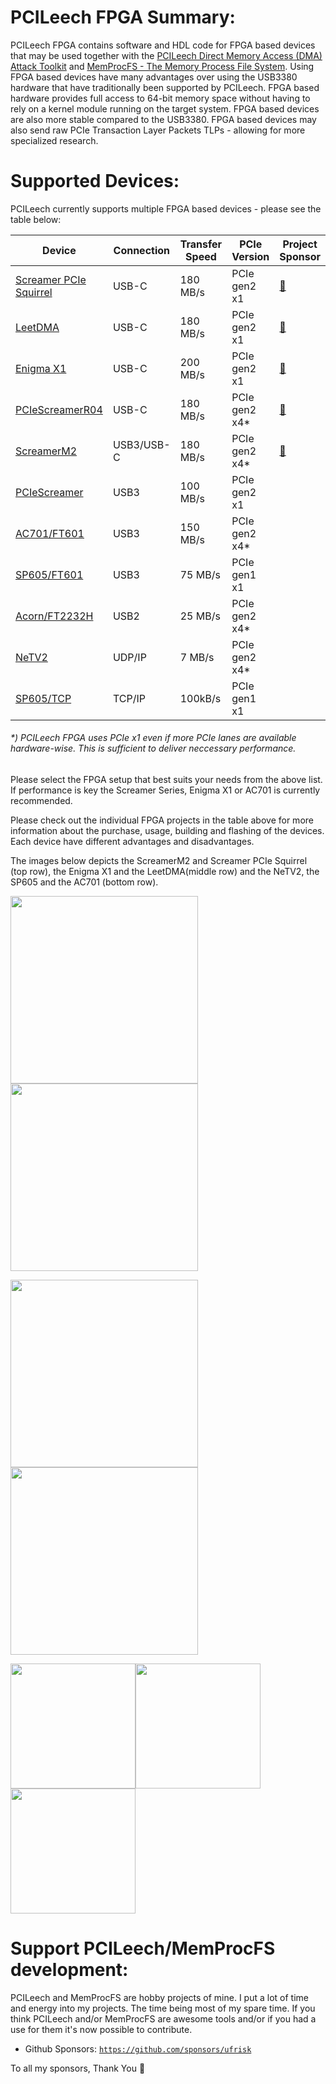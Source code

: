 PCILeech FPGA Summary:
=================
PCILeech FPGA contains software and HDL code for FPGA based devices that may be used together with the [PCILeech Direct Memory Access (DMA) Attack Toolkit](https://github.com/ufrisk/pcileech/) and [MemProcFS - The Memory Process File System](https://github.com/ufrisk/MemProcFS/).
Using FPGA based devices have many advantages over using the USB3380 hardware that have traditionally been supported by PCILeech. 
FPGA based hardware provides full access to 64-bit memory space without having to rely on a kernel module running on the target system. 
FPGA based devices are also more stable compared to the USB3380. FPGA based devices may also send raw PCIe Transaction Layer Packets TLPs - allowing for more specialized research.

Supported Devices:
=================
PCILeech currently supports multiple FPGA based devices - please see the table below:

| Device                                | Connection | Transfer Speed | PCIe Version  | Project<br>Sponsor |
| ------------------------------------- | ---------- | -------------- | ------------- | ------------------ |
| [Screamer PCIe Squirrel](PCIeSquirrel)| USB-C      | 180 MB/s       | PCIe gen2 x1  | [💖](https://shop.lambdaconcept.com) |
| [LeetDMA](https://enigma-x1.com/)     | USB-C      | 180 MB/s       | PCIe gen2 x1  | [💖](https://enigma-x1.com/)         |
| [Enigma X1](EnigmaX1)                 | USB-C      | 200 MB/s       | PCIe gen2 x1  | [💖](https://enigma-x1.com/)         |
| [PCIeScreamerR04](ScreamerM2)         | USB-C      | 180 MB/s       | PCIe gen2 x4* | [💖](https://shop.lambdaconcept.com) |
| [ScreamerM2](ScreamerM2)              | USB3/USB-C | 180 MB/s       | PCIe gen2 x4* | [💖](https://shop.lambdaconcept.com) |
| [PCIeScreamer](pciescreamer)          | USB3       | 100 MB/s       | PCIe gen2 x1  |                    |
| [AC701/FT601](ac701_ft601)            | USB3       | 150 MB/s       | PCIe gen2 x4* |                    |
| [SP605/FT601](sp605_ft601)            | USB3       | 75 MB/s        | PCIe gen1 x1  |                    |
| [Acorn/FT2232H](acorn_ft2232h)        | USB2       | 25 MB/s        | PCIe gen2 x4* |                    |
| [NeTV2](NeTV2)                        | UDP/IP     | 7 MB/s         | PCIe gen2 x4* |                    |
| [SP605/TCP](https://github.com/Cr4sh/s6_pcie_microblaze) | TCP/IP | 100kB/s | PCIe gen1 x1 |      |

###### *) PCILeech FPGA uses PCIe x1 even if more PCIe lanes are available hardware-wise. This is sufficient to deliver neccessary performance.

Please select the FPGA setup that best suits your needs from the above list. If performance is key the Screamer Series, Enigma X1 or AC701 is currently recommended.

Please check out the individual FPGA projects in the table above for more information about the purchase, usage, building and flashing of the devices. Each device have different advantages and disadvantages.

The images below depicts the ScreamerM2 and Screamer PCIe Squirrel (top row), the Enigma X1 and the LeetDMA(middle row) and the NeTV2, the SP605 and the AC701 (bottom row).

<img src="https://gist.githubusercontent.com/ufrisk/c5ba7b360335a13bbac2515e5e7bb9d7/raw/f806a68890c94561e53caa7758a5903bb01f5670/gh_m2_1.png" height="300"/><img src="https://gist.githubusercontent.com/ufrisk/c5ba7b360335a13bbac2515e5e7bb9d7/raw/19ae5834c61f267bfe440cb2a3b2894633078d0a/sqr-1.jpg" height="300"/>

<img src="https://gist.githubusercontent.com/ufrisk/c5ba7b360335a13bbac2515e5e7bb9d7/raw/bb6d57bcb214b7ac0252b0a175885d55cc0438c2/enigmax1.jpg" height="300"/><img src="https://gist.githubusercontent.com/ufrisk/c5ba7b360335a13bbac2515e5e7bb9d7/raw/5d214db54bcba428690007d8705ed6b4012b15d5/leet-1.jpg" height="300"/>

<img src="https://gist.githubusercontent.com/ufrisk/c5ba7b360335a13bbac2515e5e7bb9d7/raw/2032adf8761dfdfc8bad86b08c2385b2497070be/_gh_netv2_1.jpg" height="200"/><img src="https://gist.github.com/ufrisk/c5ba7b360335a13bbac2515e5e7bb9d7/raw/31a153ab0ee8769e5971bfc2ed955008f422be21/_gh_sp605_front.jpg" height="200"/><img src="https://gist.github.com/ufrisk/c5ba7b360335a13bbac2515e5e7bb9d7/raw/31a153ab0ee8769e5971bfc2ed955008f422be21/_gh_ac701_front.jpg" height="200"/>

Support PCILeech/MemProcFS development:
=======================================
PCILeech and MemProcFS are hobby projects of mine. I put a lot of time and energy into my projects. The time being most of my spare time. If you think PCILeech and/or MemProcFS are awesome tools and/or if you had a use for them it's now possible to contribute.

 - Github Sponsors: [`https://github.com/sponsors/ufrisk`](https://github.com/sponsors/ufrisk)
 
To all my sponsors, Thank You :sparkling_heart:
